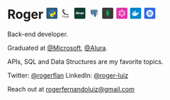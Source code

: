 # Roger <img src='./assets/python.svg' width='25px' />  <img src='./assets/flask.svg' width='25px' /> <img src='./assets/django.svg' width='25px' /> <img src='./assets/postgresql.svg' width='25px' /> <img src='./assets/mongodb.svg' width='25px' /> <img src='./assets/graphql.svg' width='25px' /> <img src='./assets/docker.svg' width='25px' /> <img src='./assets/kubernetes.svg' width='25px' />

Back-end developer.

Graduated at [@Microsoft](https://www.microsoft.com/pt-br), [@Alura](https://www.alura.com.br/).

APIs, SQL and Data Structures are my favorite topics.

Twitter: [@rogerflan](https://twitter.com/rogerflan) 
LinkedIn: [@roger-luiz](http://linkedin.com/in/roger-luiz)

Reach out at [rogerfernandoluiz@gmail.com](mailto:rogerfernandoluiz@gmail.com)
